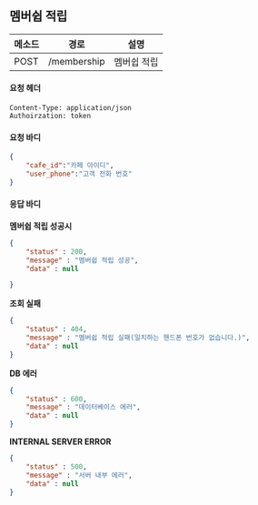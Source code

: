
##  멤버쉽  적립

| 메소드 | 경로        | 설명        |
| ------ | ----------- | ----------- |
| POST   | /membership | 멤버쉽 적립 |

#### 요청 헤더

```
Content-Type: application/json
Authoirzation: token

```

#### 요청 바디

```json
{
    "cafe_id":"카페 아이디",
    "user_phone":"고객 전화 번호"
}
```


#### 응답 바디

**멤버쉽 적립 성공시**

```json
{
    "status" : 200,
    "message" : "멤버쉽 적립 성공",
    "data" : null

}
```

**조회 실패**

```json
{
    "status" : 404,
    "message" : "멤버쉽 적립 실패(일치하는 핸드폰 번호가 없습니다.)",
    "data" : null
}
```

**DB 에러**

```json
{
    "status" : 600,
    "message" : "데이터베이스 에러",
    "data" : null
}
```

**INTERNAL SERVER ERROR**

```json
{
    "status" : 500,
    "message" : "서버 내부 에러",
    "data" : null
}
```
